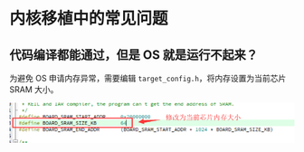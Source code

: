 # 内核移植中的常见问题

## 代码编译都能通过，但是 OS 就是运行不起来？

为避免 OS 申请内存异常，需要编辑 `target_config.h`，将内存设置为当前芯片 SRAM 大小。

![](./pic/osconfig-borad-sram-size.png)
